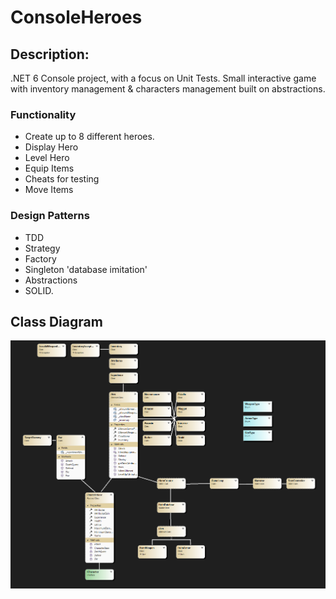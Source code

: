 # ConsoleHeroes
 
## Description:
.NET 6 Console project, with a focus on Unit Tests. Small interactive game with inventory management & characters management built on abstractions.

### Functionality
- Create up to 8 different heroes.
- Display Hero
- Level Hero
- Equip Items
- Cheats for testing
- Move Items

### Design Patterns
- TDD
- Strategy
- Factory
- Singleton 'database imitation'
- Abstractions
- SOLID.

## Class Diagram

![](ClassDiagram.png?raw=true)
